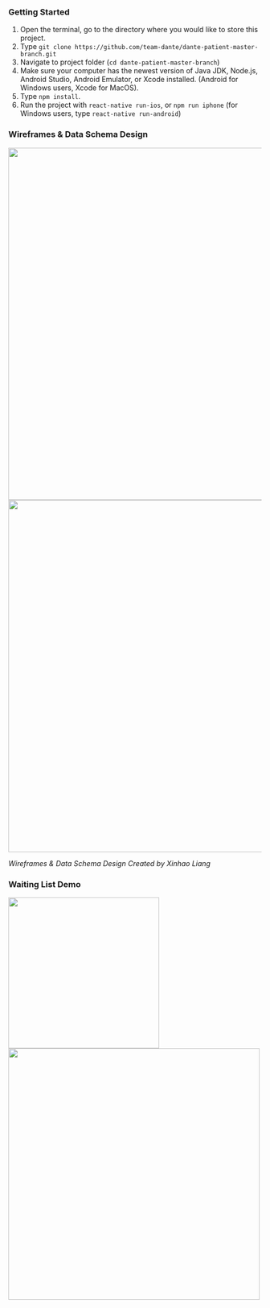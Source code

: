### Getting Started

1. Open the terminal, go to the directory where you would like to store this project.
2. Type `git clone https://github.com/team-dante/dante-patient-master-branch.git`
3. Navigate to project folder (`cd dante-patient-master-branch`)
4. Make sure your computer has the newest version of Java JDK, Node.js, Android Studio, Android Emulator, or Xcode installed. (Android for Windows users, Xcode for MacOS).
5. Type `npm install`.
6. Run the project with `react-native run-ios`, or `npm run iphone` (for Windows users, type `react-native run-android`)

### Wireframes & Data Schema Design
<img src="https://i.imgur.com/Sge6K5Y.png" width="700"/>
<br>
<img src="https://i.imgur.com/J3IuhLb.png" width="700"/>

*Wireframes & Data Schema Design Created by Xinhao Liang*

### Waiting List Demo
<div>
<img src="https://i.imgur.com/zM7fI0a.gif" width="300"/>
<img src="https://i.imgur.com/9E4R9Vi.gif" width="500" />
</div>
